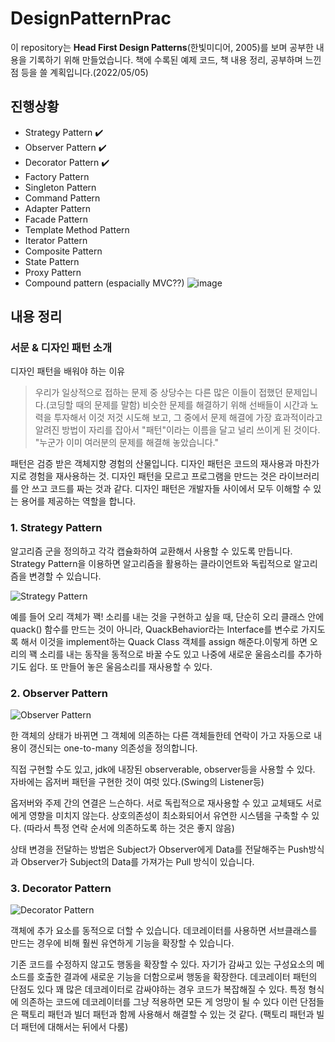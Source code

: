 # DesignPatternPrac
이 repository는 **Head First Design Patterns**(한빛미디어, 2005)를 보며 공부한 내용을 기록하기 위해 만들었습니다. 책에 수록된 예제 코드, 책 내용 정리, 공부하며 느낀점 등을 쓸 계획입니다.(2022/05/05)


## 진행상황
* Strategy Pattern :heavy_check_mark:
* Observer Pattern :heavy_check_mark:
* Decorator Pattern :heavy_check_mark:
* Factory Pattern
* Singleton Pattern
* Command Pattern
* Adapter Pattern
* Facade Pattern
* Template Method Pattern
* Iterator Pattern
* Composite Pattern
* State Pattern
* Proxy Pattern
* Compound pattern (espacially MVC??)
![image](https://user-images.githubusercontent.com/76836771/167367308-eafa85ad-6462-4d27-9646-a51014449d5d.png)


## 내용 정리
### 서문 & 디자인 패턴 소개
디자인 패턴을 배워야 하는 이유
> 우리가 일상적으로 접하는 문제 중 상당수는 다른 많은 이들이 접했던 문제입니다.(코딩할 때의 문제를 말함) 비슷한 문제를 해결하기 위해 선배들이 시간과 노력을 투자해서 이것 저것 시도해 보고, 그 중에서 문제 해결에 가장 효과적이라고 알려진 방법이 자리를 잡아서 "패턴"이라는 이름을 달고 널리 쓰이게 된 것이다.
> "누군가 이미 여러분의 문제를 해결해 놓았습니다."

패턴은 검증 받은 객체지향 경험의 산물입니다. 
디자인 패턴은 코드의 재사용과 마찬가지로 경험을 재사용하는 것. 디자인 패턴을 모르고 프로그램을 만드는 것은 라이브러리를 안 쓰고 코드를 짜는 것과 같다.
디자인 패턴은 개발자들 사이에서 모두 이해할 수 있는 용어를 제공하는 역할을 합니다.

### 1. Strategy Pattern

알고리즘 군을 정의하고 각각 캡슐화하여 교환해서 사용할 수 있도록 만듭니다. Strategy Pattern을 이용하면 알고리즘을 활용하는 클라이언트와 독립적으로 알고리즘을 변경할 수 있습니다.

![Strategy Pattern](https://user-images.githubusercontent.com/76836771/166935547-e4f83a0e-050d-4a21-aa65-4b4e5fd8b2e0.JPG)

예를 들어 오리 객체가 꽥! 소리를 내는 것을 구현하고 싶을 때, 단순히 오리 클래스 안에 quack() 함수를 만드는 것이 아니라, QuackBehavior라는 Interface를 변수로 가지도록 해서 이것을 implement하는 Quack Class 객체를 assign 해준다.이렇게 하면 오리의 꽥 소리를 내는 동작을 동적으로 바꿀 수도 있고 나중에 새로운 울음소리를 추가하기도 쉽다. 또 만들어 놓은 울음소리를 재사용할 수 있다.

### 2. Observer Pattern
![Observer Pattern](https://user-images.githubusercontent.com/76836771/167232698-2480f0ca-fa1e-40c3-946d-1d68d87ef539.png)

한 객체의 상태가 바뀌면 그 객체에 의존하는 다른 객체들한테 연락이 가고 자동으로 내용이 갱신되는 one-to-many 의존성을 정의합니다.

직접 구현할 수도 있고, jdk에 내장된 observerable, observer등을 사용할 수 있다. 자바에는 옵저버 패턴을 구현한 것이 여럿 있다.(Swing의 Listener등)

옵저버와 주제 간의 연결은 느슨하다. 서로 독립적으로 재사용할 수 있고 교체돼도 서로에게 영향을 미치지 않는다. 상호의존성이 최소화되어서 유연한 시스템을 구축할 수 있다. (따라서 특정 연락 순서에 의존하도록 하는 것은 좋지 않음) 

상태 변경을 전달하는 방법은 Subject가 Observer에게 Data를 전달해주는 Push방식과 Observer가 Subject의 Data를 가져가는 Pull 방식이 있습니다.

### 3. Decorator Pattern

![Decorator Pattern](https://user-images.githubusercontent.com/76836771/167365647-9a06b132-90b0-4e25-9424-991503c0af94.JPG)

객체에 추가 요소를 동적으로 더할 수 있습니다. 데코레이터를 사용하면 서브클래스를 만드는 경우에 비해 훨씬 유연하게 기능을 확장할 수 있습니다.

기존 코드를 수정하지 않고도 행동을 확장할 수 있다. 자기가 감싸고 있는 구성요소의 메소드를 호출한 결과에 새로운 기능을 더함으로써 행동을 확장한다.
데코레이터 패턴의 단점도 있다 꽤 많은 데코레이터로 감싸야하는 경우 코드가 복잡해질 수 있다.
특정 형식에 의존하는 코드에 데코레이터를 그냥 적용하면 모든 게 엉망이 될 수 있다
이런 단점들은 팩토리 패턴과 빌더 패턴과 함께 사용해서 해결할 수 있는 것 같다. (팩토리 패턴과 빌더 패턴에 대해서는 뒤에서 다룸)
